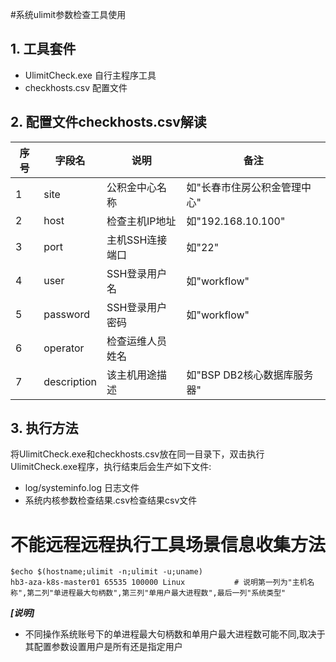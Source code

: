 #系统ulimit参数检查工具使用
## 1. 工具套件

- UlimitCheck.exe 自行主程序工具
- checkhosts.csv 配置文件

## 2. 配置文件checkhosts.csv解读

|序号|字段名|说明|备注|
| --- | --- | --- | --- |
|1|site|公积金中心名称|如"长春市住房公积金管理中心"|
|2|host|检查主机IP地址|如"192.168.10.100"|
|3|port|主机SSH连接端口|如"22"|
|4|user|SSH登录用户名|如"workflow"|
|5|password|SSH登录用户密码|如"workflow"|
|6|operator|检查运维人员姓名||
|7|description|该主机用途描述|如"BSP DB2核心数据库服务器"|

## 3. 执行方法
将UlimitCheck.exe和checkhosts.csv放在同一目录下，双击执行UlimitCheck.exe程序，执行结束后会生产如下文件:

- log/systeminfo.log 日志文件
- 系统内核参数检查结果.csv检查结果csv文件


# 不能远程远程执行工具场景信息收集方法
```shell script
$echo $(hostname;ulimit -n;ulimit -u;uname)
hb3-aza-k8s-master01 65535 100000 Linux           # 说明第一列为"主机名称",第二列"单进程最大句柄数",第三列"单用户最大进程数",最后一列"系统类型"
```
***[说明]***

- 不同操作系统账号下的单进程最大句柄数和单用户最大进程数可能不同,取决于其配置参数设置用户是所有还是指定用户